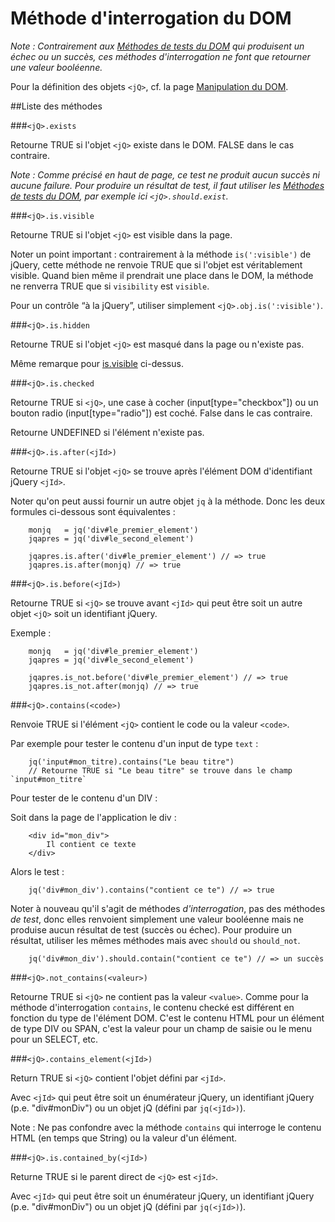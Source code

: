 # Méthode d'interrogation du DOM

*Note : Contrairement aux [Méthodes de tests du DOM](./Test-dom) qui produisent un échec ou un succès, ces méthodes d'interrogation ne font que retourner une valeur booléenne.*

Pour la définition des objets `<jQ>`, cf. la page [Manipulation du DOM](./Manipulation-dom).
	
##Liste des méthodes

###`<jQ>.exists`
	
Retourne TRUE si l'objet `<jQ>` existe dans le DOM. FALSE dans le cas contraire.
	
*Note : Comme précisé en haut de page, ce test ne produit aucun succès ni aucune failure. Pour produire un résultat de test, il faut utiliser les [Méthodes de tests du DOM](./Test-dom), par exemple ici `<jQ>.should.exist`.*

<a name="is_visible"></a>
###`<jQ>.is.visible`

Retourne TRUE si l'objet `<jQ>` est visible dans la page.
		
Noter un point important&nbsp;: contrairement à la méthode `is(':visible')` de jQuery, cette méthode ne renvoie TRUE que si l'objet est véritablement visible. Quand bien même il prendrait une place dans le DOM, la méthode ne renverra TRUE que si `visibility` est `visible`.

Pour un contrôle “à la jQuery”, utiliser simplement `<jQ>.obj.is(':visible')`.
	
###`<jQ>.is.hidden`
	
Retourne TRUE si l'objet `<jQ>` est masqué dans la page ou n'existe pas.
	
Même remarque pour [is.visible](#is_visible) ci-dessus.

###`<jQ>.is.checked`
	
Retourne TRUE si `<jQ>`, une case à cocher (input[type="checkbox"]) ou un bouton radio (input[type="radio"]) est coché. False dans le cas contraire.
	
Retourne UNDEFINED si l'élément n'existe pas.

###`<jQ>.is.after(<jId>)`
	
Retourne TRUE si l'objet `<jQ>` se trouve après l'élément DOM d'identifiant jQuery `<jId>`.
	
Noter qu'on peut aussi fournir un autre objet `jq` à la méthode. Donc les deux formules ci-dessous sont équivalentes :

		monjq 	= jq('div#le_premier_element')
		jqapres	= jq('div#le_second_element')

		jqapres.is.after('div#le_premier_element') // => true
		jqapres.is.after(monjq) // => true

###`<jQ>.is.before(<jId>)`
	
Retourne TRUE si `<jQ>` se trouve avant `<jId>` qui peut être soit un autre objet `<jQ>` soit un identifiant jQuery.
	
Exemple :

		monjq 	= jq('div#le_premier_element')
		jqapres	= jq('div#le_second_element')

		jqapres.is_not.before('div#le_premier_element') // => true
		jqapres.is_not.after(monjq) // => true

###`<jQ>.contains(<code>)`
	
Renvoie TRUE si l'élément `<jQ>` contient le code ou la valeur `<code>`.
	
Par exemple pour tester le contenu d'un input de type `text` :

		jq('input#mon_titre).contains("Le beau titre")
		// Retourne TRUE si "Le beau titre" se trouve dans le champ `input#mon_titre`

Pour tester de le contenu d'un DIV :

Soit dans la page de l'application le div :

		<div id="mon_div">
			Il contient ce texte
		</div>	

Alors le test :

		jq('div#mon_div').contains("contient ce te") // => true

Noter à nouveau qu'il s'agit de méthodes *d'interrogation*, pas des méthodes *de test*, donc elles renvoient simplement une valeur booléenne mais ne produise aucun résultat de test (succès ou échec). Pour produire un résultat, utiliser les mêmes méthodes mais avec `should` ou `should_not`.

		jq('div#mon_div').should.contain("contient ce te") // => un succès
		

###`<jQ>.not_contains(<valeur>)`
	
Retourne TRUE si `<jQ>` ne contient pas la valeur `<value>`. Comme pour la méthode d'interrogation `contains`, le contenu checké est différent en fonction du type de l'élément DOM. C'est le contenu HTML pour un élément de type DIV ou SPAN, c'est la valeur pour un champ de saisie ou le menu pour un SELECT, etc.
	
###`<jQ>.contains_element(<jId>)`
	
Return TRUE si `<jQ>` contient l'objet défini par `<jId>`.
	
Avec `<jId>` qui peut être soit un énumérateur jQuery, un identifiant jQuery (p.e. "div#monDiv") ou un objet jQ (défini par `jq(<jId>)`).
	
Note : Ne pas confondre avec la méthode `contains` qui interroge le contenu HTML (en temps que String) ou la valeur d'un élément.

###`<jQ>.is.contained_by(<jId>)`

Returne TRUE si le parent direct de `<jQ>` est `<jId>`.
	
Avec `<jId>` qui peut être soit un énumérateur jQuery, un identifiant jQuery (p.e. "div#monDiv") ou un objet jQ (défini par `jq(<jId>)`).
	